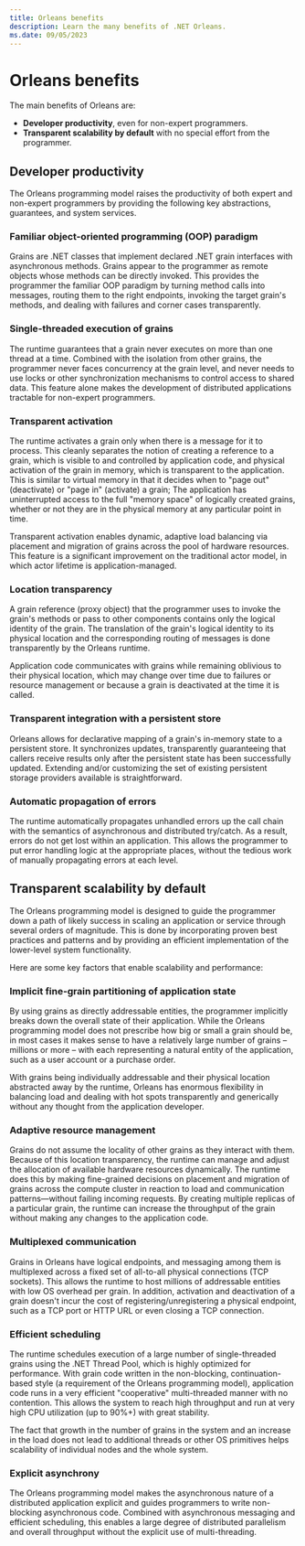 ```yaml
---
title: Orleans benefits
description: Learn the many benefits of .NET Orleans.
ms.date: 09/05/2023
---
```


# Orleans benefits

The main benefits of Orleans are:

- **Developer productivity**, even for non-expert programmers.
- **Transparent scalability by default** with no special effort from the programmer.

## Developer productivity

The Orleans programming model raises the productivity of both expert and non-expert programmers by providing the following key abstractions, guarantees, and system services.

### Familiar object-oriented programming (OOP) paradigm

Grains are .NET classes that implement declared .NET grain interfaces with asynchronous methods. Grains appear to the programmer as remote objects whose methods can be directly invoked. This provides the programmer the familiar OOP paradigm by turning method calls into messages, routing them to the right endpoints, invoking the target grain's methods, and dealing with failures and corner cases transparently.

### Single-threaded execution of grains

The runtime guarantees that a grain never executes on more than one thread at a time. Combined with the isolation from other grains, the programmer never faces concurrency at the grain level, and never needs to use locks or other synchronization mechanisms to control access to shared data. This feature alone makes the development of distributed applications tractable for non-expert programmers.

### Transparent activation

The runtime activates a grain only when there is a message for it to process. This cleanly separates the notion of creating a reference to a grain, which is visible to and controlled by application code, and physical activation of the grain in memory, which is transparent to the application. This is similar to virtual memory in that it decides when to "page out" (deactivate) or "page in" (activate) a grain; The application has uninterrupted access to the full "memory space" of logically created grains, whether or not they are in the physical memory at any particular point in time.

Transparent activation enables dynamic, adaptive load balancing via placement and migration of grains across the pool of hardware resources. This feature is a significant improvement on the traditional actor model, in which actor lifetime is application-managed.

### Location transparency

A grain reference (proxy object) that the programmer uses to invoke the grain's methods or pass to other components contains only the logical identity of the grain. The translation of the grain's logical identity to its physical location and the corresponding routing of messages is done transparently by the Orleans runtime.

Application code communicates with grains while remaining oblivious to their physical location, which may change over time due to failures or resource management or because a grain is deactivated at the time it is called.

### Transparent integration with a persistent store

Orleans allows for declarative mapping of a grain's in-memory state to a persistent store. It synchronizes updates, transparently guaranteeing that callers receive results only after the persistent state has been successfully updated. Extending and/or customizing the set of existing persistent storage providers available is straightforward.

### Automatic propagation of errors

The runtime automatically propagates unhandled errors up the call chain with the semantics of asynchronous and distributed try/catch. As a result, errors do not get lost within an application. This allows the programmer to put error handling logic at the appropriate places, without the tedious work of manually propagating errors at each level.

## Transparent scalability by default

The Orleans programming model is designed to guide the programmer down a path of likely success in scaling an application or service through several orders of magnitude. This is done by incorporating proven best practices and patterns and by providing an efficient implementation of the lower-level system functionality.

Here are some key factors that enable scalability and performance:

### Implicit fine-grain partitioning of application state

By using grains as directly addressable entities, the programmer implicitly breaks down the overall state of their application.
While the Orleans programming model does not prescribe how big or small a grain should be, in most cases it makes sense to have a relatively large number of grains – millions or more – with each representing a natural entity of the application, such as a user account or a purchase order.

With grains being individually addressable and their physical location abstracted away by the runtime, Orleans has enormous flexibility in balancing load and dealing with hot spots transparently and generically without any thought from the application developer.

### Adaptive resource management

Grains do not assume the locality of other grains as they interact with them. Because of this location transparency, the runtime can manage and adjust the allocation of available hardware resources dynamically. The runtime does this by making fine-grained decisions on placement and migration of grains across the compute cluster in reaction to load and communication patterns&mdash;without failing incoming requests. By creating multiple replicas of a particular grain, the runtime can increase the throughput of the grain without making any changes to the application code.

### Multiplexed communication

Grains in Orleans have logical endpoints, and messaging among them is multiplexed across a fixed set of all-to-all physical connections (TCP sockets). This allows the runtime to host millions of addressable entities with low OS overhead per grain. In addition, activation and deactivation of a grain doesn't incur the cost of registering/unregistering a physical endpoint, such as a TCP port or HTTP URL or even closing a TCP connection.

### Efficient scheduling

The runtime schedules execution of a large number of single-threaded grains using the .NET Thread Pool, which is highly optimized for performance. With grain code written in the non-blocking, continuation-based style (a requirement of the Orleans programming model), application code runs in a very efficient "cooperative" multi-threaded manner with no contention. This allows the system to reach high throughput and run at very high CPU utilization (up to 90%+) with great stability.

The fact that growth in the number of grains in the system and an increase in the load does not lead to additional threads or other OS primitives helps scalability of individual nodes and the whole system.

### Explicit asynchrony

The Orleans programming model makes the asynchronous nature of a distributed application explicit and guides programmers to write non-blocking asynchronous code. Combined with asynchronous messaging and efficient scheduling, this enables a large degree of distributed parallelism and overall throughput without the explicit use of multi-threading.
